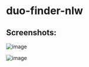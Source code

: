 # duo-finder-nlw

## Screenshots:
![image](https://user-images.githubusercontent.com/88206626/198160703-06958185-20e0-4081-a445-5202c0d99e66.png)

![image](https://user-images.githubusercontent.com/88206626/198160759-41bc839c-3b47-47a6-9e47-2f3f636f02ff.png)

